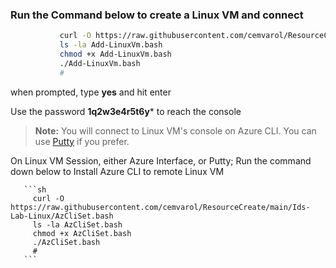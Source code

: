 ### Run the Command below to create a Linux VM and connect

```sh
           curl -O https://raw.githubusercontent.com/cemvarol/ResourceCreate/main/Ids-Lab-Linux/Add-LinuxVm.bash
           ls -la Add-LinuxVm.bash
           chmod +x Add-LinuxVm.bash
           ./Add-LinuxVm.bash
           #
```
        
when prompted, type **yes** and hit enter        

Use the password **1q2w3e4r5t6y*** to reach the console 


> **Note:**  You will connect to Linux VM's console on Azure CLI. You can use [Putty](https://www.chiark.greenend.org.uk/~sgtatham/putty/latest.html) if you prefer. 


On Linux VM Session, either Azure Interface, or Putty;
Run the command down below to Install Azure CLI to remote Linux VM


       ```sh
         curl -O https://raw.githubusercontent.com/cemvarol/ResourceCreate/main/Ids-Lab-Linux/AzCliSet.bash
         ls -la AzCliSet.bash
         chmod +x AzCliSet.bash
         ./AzCliSet.bash
         #
       ```
